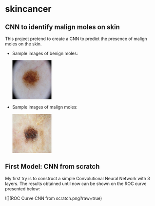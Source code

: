 # skincancer
## CNN to identify malign moles on skin
This project pretend to create a CNN to predict the presence of malign moles
on the skin.
- Sample images of benign moles:

  ![](test.png?raw=true)

- Sample images of malign moles:

  ![](test-2.png?raw=true)

## First Model: CNN from scratch
My first try is to construct a simple Convolutional Neural Network with 3 layers.
The results obtained until now can be shown on the ROC curve presented below:

![](ROC Curve CNN from scratch.png?raw=true)
